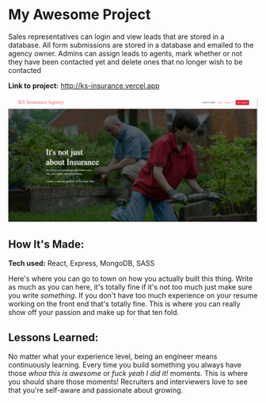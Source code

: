 # My Awesome Project

Sales representatives can login and view leads that are stored in a database. All form submissions are stored in a database and emailed to the agency owner. Admins can assign leads to agents, mark whether or not they have been contacted yet and delete ones that no longer wish to be contacted

**Link to project:** http://ks-insurance.vercel.app

![alt tag](insurance.png)

## How It's Made:

**Tech used:** React, Express, MongoDB, SASS

Here's where you can go to town on how you actually built this thing. Write as much as you can here, it's totally fine if it's not too much just make sure you write _something_. If you don't have too much experience on your resume working on the front end that's totally fine. This is where you can really show off your passion and make up for that ten fold.

## Lessons Learned:

No matter what your experience level, being an engineer means continuously learning. Every time you build something you always have those _whoa this is awesome_ or _fuck yeah I did it!_ moments. This is where you should share those moments! Recruiters and interviewers love to see that you're self-aware and passionate about growing.

